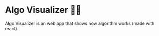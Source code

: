 # Algo Visualizer 👩‍🦰

Algo Visualizer is an web app that shows how algorithm works (made with react).
